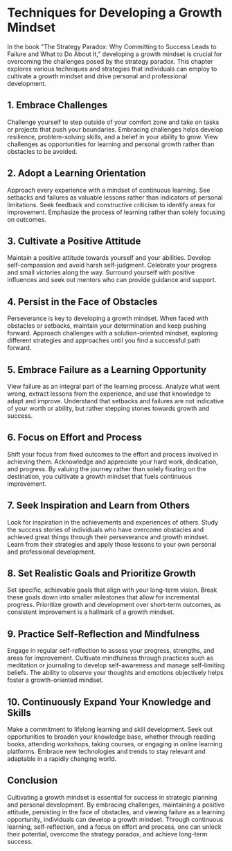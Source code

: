 Techniques for Developing a Growth Mindset
===================================================

In the book "The Strategy Paradox: Why Committing to Success Leads to Failure and What to Do About It," developing a growth mindset is crucial for overcoming the challenges posed by the strategy paradox. This chapter explores various techniques and strategies that individuals can employ to cultivate a growth mindset and drive personal and professional development.

## 1. **Embrace Challenges**

Challenge yourself to step outside of your comfort zone and take on tasks or projects that push your boundaries. Embracing challenges helps develop resilience, problem-solving skills, and a belief in your ability to grow. View challenges as opportunities for learning and personal growth rather than obstacles to be avoided.

## 2. **Adopt a Learning Orientation**

Approach every experience with a mindset of continuous learning. See setbacks and failures as valuable lessons rather than indicators of personal limitations. Seek feedback and constructive criticism to identify areas for improvement. Emphasize the process of learning rather than solely focusing on outcomes.

## 3. **Cultivate a Positive Attitude**

Maintain a positive attitude towards yourself and your abilities. Develop self-compassion and avoid harsh self-judgment. Celebrate your progress and small victories along the way. Surround yourself with positive influences and seek out mentors who can provide guidance and support.

## 4. **Persist in the Face of Obstacles**

Perseverance is key to developing a growth mindset. When faced with obstacles or setbacks, maintain your determination and keep pushing forward. Approach challenges with a solution-oriented mindset, exploring different strategies and approaches until you find a successful path forward.

## 5. **Embrace Failure as a Learning Opportunity**

View failure as an integral part of the learning process. Analyze what went wrong, extract lessons from the experience, and use that knowledge to adapt and improve. Understand that setbacks and failures are not indicative of your worth or ability, but rather stepping stones towards growth and success.

## 6. **Focus on Effort and Process**

Shift your focus from fixed outcomes to the effort and process involved in achieving them. Acknowledge and appreciate your hard work, dedication, and progress. By valuing the journey rather than solely fixating on the destination, you cultivate a growth mindset that fuels continuous improvement.

## 7. **Seek Inspiration and Learn from Others**

Look for inspiration in the achievements and experiences of others. Study the success stories of individuals who have overcome obstacles and achieved great things through their perseverance and growth mindset. Learn from their strategies and apply those lessons to your own personal and professional development.

## 8. **Set Realistic Goals and Prioritize Growth**

Set specific, achievable goals that align with your long-term vision. Break these goals down into smaller milestones that allow for incremental progress. Prioritize growth and development over short-term outcomes, as consistent improvement is a hallmark of a growth mindset.

## 9. **Practice Self-Reflection and Mindfulness**

Engage in regular self-reflection to assess your progress, strengths, and areas for improvement. Cultivate mindfulness through practices such as meditation or journaling to develop self-awareness and manage self-limiting beliefs. The ability to observe your thoughts and emotions objectively helps foster a growth-oriented mindset.

## 10. **Continuously Expand Your Knowledge and Skills**

Make a commitment to lifelong learning and skill development. Seek out opportunities to broaden your knowledge base, whether through reading books, attending workshops, taking courses, or engaging in online learning platforms. Embrace new technologies and trends to stay relevant and adaptable in a rapidly changing world.

Conclusion
----------

Cultivating a growth mindset is essential for success in strategic planning and personal development. By embracing challenges, maintaining a positive attitude, persisting in the face of obstacles, and viewing failure as a learning opportunity, individuals can develop a growth mindset. Through continuous learning, self-reflection, and a focus on effort and process, one can unlock their potential, overcome the strategy paradox, and achieve long-term success.

